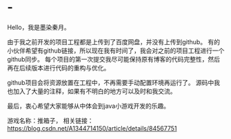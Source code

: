 # -
Hello，我是墨染秦月。

由于我之前开发的项目工程都是上传到了百度网盘，并没有上传到github。
有的小伙伴希望有github链接，所以现在我有时间了，我会对之前的项目工程进行一个github同步。
每个项目的第一次提交我尽可能保持原有博客的代码完整性，然后再在后续版本进行代码的重构与优化。

github项目会将资源放置在工程中，不再需要手动配置环境再运行了。
源码中我也加入了大量的注释，如果有不明白的地方可以及时和我交流。

最后，衷心希望大家能够从中体会到java小游戏开发的乐趣。

游戏名称：推箱子，
相关链接：https://blog.csdn.net/A1344714150/article/details/84567751
